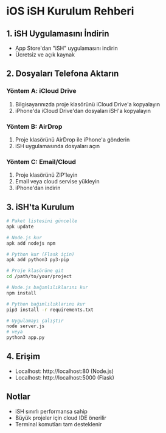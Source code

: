 # iOS iSH Kurulum Rehberi

## 1. iSH Uygulamasını İndirin
- App Store'dan "iSH" uygulamasını indirin
- Ücretsiz ve açık kaynak

## 2. Dosyaları Telefona Aktarın

### Yöntem A: iCloud Drive
1. Bilgisayarınızda proje klasörünü iCloud Drive'a kopyalayın
2. iPhone'da iCloud Drive'dan dosyaları iSH'a kopyalayın

### Yöntem B: AirDrop
1. Proje klasörünü AirDrop ile iPhone'a gönderin
2. iSH uygulamasında dosyaları açın

### Yöntem C: Email/Cloud
1. Proje klasörünü ZIP'leyin
2. Email veya cloud servise yükleyin
3. iPhone'dan indirin

## 3. iSH'ta Kurulum

```bash
# Paket listesini güncelle
apk update

# Node.js kur
apk add nodejs npm

# Python kur (Flask için)
apk add python3 py3-pip

# Proje klasörüne git
cd /path/to/your/project

# Node.js bağımlılıklarını kur
npm install

# Python bağımlılıklarını kur
pip3 install -r requirements.txt

# Uygulamayı çalıştır
node server.js
# veya
python3 app.py
```

## 4. Erişim
- Localhost: http://localhost:80 (Node.js)
- Localhost: http://localhost:5000 (Flask)

## Notlar
- iSH sınırlı performansa sahip
- Büyük projeler için cloud IDE önerilir
- Terminal komutları tam desteklenir
